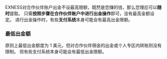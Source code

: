
EXNESS对合作伙伴账户出金不设最高限额，既然是您赚的钱，那么您理应可以**随时**提取。
只需**按照步骤在合作伙伴账户中进行出金操作**即可，没有最高金额设定。 进行出金操作时，有些**支付系统**本身可能会有最高出金限额。
### **最低出金额** ###
原则上最低出金额度为 1 美元，但对合作伙伴佣金的出金或个人专区内转账则没有限制。 但有些支付系统本身可能会有最低出金限额。